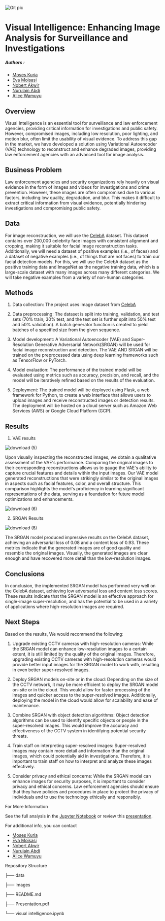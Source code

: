 

![Git pic](https://user-images.githubusercontent.com/116640061/233091079-37df1297-2af9-482f-bc0a-6cc63e2d792b.png)


# Visual Intelligence: Enhancing Image Analysis for Surveillance and Investigations

##### Authors : 

* [Moses Kuria](https://github.com/moseskuriia)
* [Eva Moisasi](https://github.com/Eva-Moisasi)
* [Nobert Akwir](https://github.com/NobertAkwir)
* [Nurulain Abdi](https://github.com/Nurul-ain2022)
* [Alice Wamuyu](https://github.com/AliceWamuyu)


## Overview


Visual Intelligence is an essential tool for surveillance and law enforcement agencies, providing critical information for investigations and public safety. However, compromised images, including low resolution, poor lighting, and motion blur, often limit the usability of visual evidence. To address this gap in the market, we have developed a solution using Variational Autoencoder (VAE) technology to reconstruct and enhance degraded images, providing law enforcement agencies with an advanced tool for image analysis.


## Business Problem



Law enforcement agencies and security organizations rely heavily on visual evidence in the form of images and videos for investigations and crime prevention. However, these images are often compromised due to various factors, including low quality, degradation, and blur. This makes it difficult to extract critical information from visual evidence, potentially hindering investigations and compromising public safety.


## Data

For  image reconstruction, we will use the [CelebA](http://mmlab.ie.cuhk.edu.hk/projects/CelebA.html) dataset. This dataset contains over 200,000 celebrity face images with consistent alignment and cropping, making it suitable for facial image reconstruction tasks. Additionally, we will need a dataset of positive examples (i.e., of faces) and a dataset of negative examples (i.e., of things that are not faces) to train our facial detection models. For this, we will use the CelebA dataset as the positive training data and ImageNet as the negative training data, which is a large-scale dataset with many images across many different categories. We will take negative examples from a variety of non-human categories.

## Methods

1. Data collection: The project uses image dataset from [CelebA](http://mmlab.ie.cuhk.edu.hk/projects/CelebA.html)

2. Data preprocessing: The dataset is split into training, validation, and test sets (70% train, 30% test, and the test set is further split into 50% test and 50% validation). A batch generator function is created to yield batches of a specified size from the given sequence.

3. Model development: A Variational Autoencoder (VAE) and Super-Resolution Generative Adversarial Network(SRGAN) will be used for facial image reconstruction and detection. The VAE AND SRGAN will be trained on the preprocessed data using deep learning frameworks such as TensorFlow or PyTorch.

4. Model evaluation: The performance of the trained model will be evaluated using metrics such as accuracy, precision, and recall, and the model will be iteratively refined based on the results of the evaluation.

5. Deployment: The trained model will be deployed using Flask, a web framework for Python, to create a web interface that allows users to upload images and receive reconstructed images or detection results. The deployment will be hosted on a cloud server such as Amazon Web Services (AWS) or Google Cloud Platform (GCP).

## Results

1. VAE results 

![download (5)](https://user-images.githubusercontent.com/116640061/235289531-8b72dcbd-7e30-4360-863a-7474363203c8.png)

Upon visually inspecting the reconstructed images, we obtain a qualitative assessment of the VAE's performance. Comparing the original images to their corresponding reconstructions allows us to gauge the VAE's ability to capture crucial features and details within the input images. Our VAE model generated reconstructions that were strikingly similar to the original images in aspects such as facial features, color, and overall structure. This comparison highlights the model's proficiency in learning significant representations of the data, serving as a foundation for future model optimizations and enhancements.

![download (6)](https://user-images.githubusercontent.com/116640061/235289556-755e9e2e-08b4-4b97-85d9-e0022cb990ae.png)

2. SRGAN Results 

![download (8)](https://user-images.githubusercontent.com/116640061/235289613-53cad76c-e046-4a6e-90b3-40cc7c88a411.png)

The SRGAN model produced impressive results on the CelebA dataset, achieving an adversarial loss of 0.08 and a content loss of 0.93. These metrics indicate that the generated images are of good quality and resemble the original images. Visually, the generated images are clear enough and have recovered more detail than the low-resolution images.

## Conclusions

In conclusion, the implemented SRGAN model has performed very well on the CelebA dataset, achieving low adversarial loss and content loss scores. These results indicate that the SRGAN model is an effective approach for single-image super-resolution, and has the potential to be used in a variety of applications where high-resolution images are required.

## Next Steps
Based on the results, We would recommend the following:

1. Upgrade existing CCTV cameras with high-resolution cameras: While the SRGAN model can enhance low-resolution images to a certain extent, it is still limited by the quality of the original images. Therefore, upgrading existing CCTV cameras with high-resolution cameras would provide better input images for the SRGAN model to work with, resulting in even better super-resolved images.

2. Deploy SRGAN models on-site or in the cloud: Depending on the size of the CCTV network, it may be more efficient to deploy the SRGAN model on-site or in the cloud. This would allow for faster processing of the images and quicker access to the super-resolved images. Additionally, deploying the model in the cloud would allow for scalability and ease of maintenance.

3. Combine SRGAN with object detection algorithms: Object detection algorithms can be used to identify specific objects or people in the super-resolved images. This would improve the accuracy and effectiveness of the CCTV system in identifying potential security threats.

4. Train staff on interpreting super-resolved images: Super-resolved images may contain more detail and information than the original images, which could potentially aid in investigations. Therefore, it is important to train staff on how to interpret and analyze these images effectively.

5. Consider privacy and ethical concerns: While the SRGAN model can enhance images for security purposes, it is important to consider privacy and ethical concerns. Law enforcement agencies should ensure that they have policies and procedures in place to protect the privacy of individuals and to use the technology ethically and responsibly.


For More Information

See the full analysis in the [Jupyter Notebook](https://github.com/moseskuriia/Visual-Intelligence/blob/main/Visual%20Intelligence.ipynb) or review this [presentation](https://github.com/moseskuriia/Visual-Intelligence/blob/main/Visual%20Intelligence%20Presentation%20.pdf).

For additional info, you can contact 
* [Moses Kuria](https://github.com/moseskuriia)
* [Eva Moisasi](https://github.com/Eva-Moisasi)
* [Nobert Akwir](https://github.com/NobertAkwir)
* [Nurulain Abdi](https://github.com/Nurul-ain2022)
* [Alice Wamuyu](https://github.com/AliceWamuyu)



Repository Structure

├── data

├── images

├── README.md

├── Presentation.pdf

└── visual intelligence.ipynb

